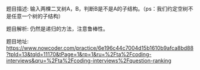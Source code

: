 ﻿题目描述:
输入两棵二叉树A，B，判断B是不是A的子结构。（ps：我们约定空树不是任意一个树的子结构）

题目解析:
仍然是递归的方法，注意鲁棒性。

题目地址:
https://www.nowcoder.com/practice/6e196c44c7004d15b1610b9afca8bd88?tpId=13&tqId=11170&tPage=1&rp=1&ru=%2Fta%2Fcoding-interviews&qru=%2Fta%2Fcoding-interviews%2Fquestion-ranking